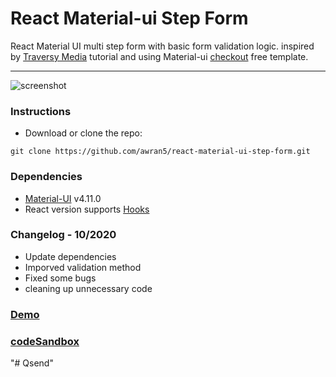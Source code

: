 # React Material-ui Step Form

React Material UI multi step form with basic form validation logic. inspired by [Traversy Media](https://www.youtube.com/watch?v=zT62eVxShsY) tutorial and using Material-ui [checkout](https://material-ui.com/getting-started/templates/checkout/) free template.

<hr />

![screenshot](./screenshot.png)

### Instructions

- Download or clone the repo:

```
git clone https://github.com/awran5/react-material-ui-step-form.git
```

### Dependencies

- [Material-UI](https://material-ui.com/) v4.11.0
- React version supports [Hooks](https://reactjs.org/docs/hooks-intro.html)

### Changelog - 10/2020

- Update dependencies
- Imporved validation method
- Fixed some bugs
- cleaning up unnecessary code

### [Demo](https://react-material-ui-step-form.vercel.app/)

### [codeSandbox](https://codesandbox.io/s/react-material-ui-step-form-ui788)
"# Qsend" 
